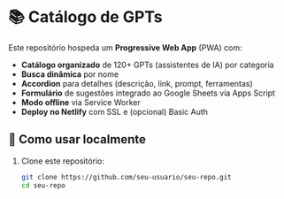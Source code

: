 # 📚 Catálogo de GPTs

Este repositório hospeda um **Progressive Web App** (PWA) com:

- **Catálogo organizado** de 120+ GPTs (assistentes de IA) por categoria  
- **Busca dinâmica** por nome  
- **Accordion** para detalhes (descrição, link, prompt, ferramentas)  
- **Formulário** de sugestões integrado ao Google Sheets via Apps Script  
- **Modo offline** via Service Worker  
- **Deploy no Netlify** com SSL e (opcional) Basic Auth  

## 🚀 Como usar localmente

1. Clone este repositório:  
   ```bash
   git clone https://github.com/seu-usuario/seu-repo.git
   cd seu-repo
